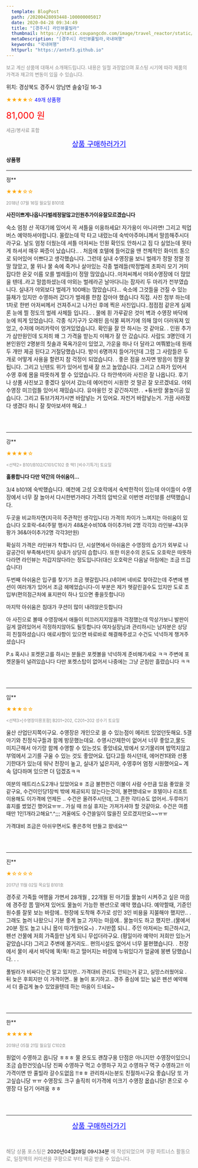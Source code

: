 ```yaml
---
  template: BlogPost
  path: /20200428093448-100000005017
  date: 2020-04-28 09:34:49
  title: "[경주시] 라인뷰풀빌라"
  thumbnail: https://static.coupangcdn.com/image/travel_reactor/static/booking/image/pension/ddnayo/a1cacce2-2275-40a8-b7d8-6841abfedc35.jpg
  metaDescription: "[경주시] 라인뷰풀빌라,국내여행"
  keywords: "국내여행"
  httpurl: "https://antnf3.github.io"
---
```

  
<span style="color: #888;font-size:0.8rem">보고 계신 상품에 대해서 소개해드립니다.
내용은 일절 과장없으며 포스팅 시기에 따라 제품의 가격과 재고의 변동이 있을 수 있습니다.</span>
  
<span style="font-size: 0.9rem;">위치: 경상북도 경주시 양남면 솔숲1길 16-3</span>
  
<span style="color: orange;">★★★★☆</span> <span style="color: blue;font-size: 0.85rem;">49개 상품평</span>
  
<span style="color: red;font-size: 1.5rem;">81,000 원</span>
  
<span style="color: #888;font-size:0.8rem">세금/봉사료 포함</span>





<p align="center"><a href="http://me2.do/GwaN55xu" style="font-size: 1.2rem; color: blue;">상품 구매하러가기</a></p>

#### 상품평
  
---
  
정**
    
<span style="color: orange;">★★★☆☆</span>
    
<span style="color: #888;font-size:0.7rem">2018년 07월 16일 월요일 B101호</span>
    
<span style="font-size:0.85rem">**사진이쁘게나옵니다벌레정말많고인원추가이유잘모르겠습니다**</span>
    
<span style="font-size: 0.9rem;">숙소 엄청 산 꼭대기에 있어서 꼭 셔틀을 이용하세요! 자가용이 아니라면!
그리고 픽업버스 예약하셔야합니다. 몰랐는데 막 타고 내렸는데 숙박아주머니께서 말씀해주시더라구요. 날도 엄청 더웠는데 셔틀 아저씨는 인원 확인도 안하시고 짐 다 실었는데 못타게 하셔서 매우 짜증이 났습니다..
.
처음에 호텔에 들어갔을 땐 전체적인 화이트 톤으로 되어있어 이쁘다고 생각했습니다. 
그런데 실내 수영장을 보니 벌레가 정말 정말 정말 많았고, 물 위나 물 속에 죽거나 살아있는 각종 벌레들(딱정벌레 초파리 모기 거미 잡다한 온갖 이름 모를 벌레들)이 정말 많았습니다..아저씨께서 야외수영장에 더 많았을 텐데..라고 말씀하셨는데  야외는 벌레라곤 날아다니는 잠자리 두 마리가 전부였습니다. 실내가 야외보다 벌레가 100배는 많았습니다...
숙소에 그것들을 건질 수 있는 뜰채가 있지만 수영하러 갔다가 벌레를 한참 잡아야 했습니다 직접. 사진 첨부 하는데 1차로 한번 아저씨께서 건져주시고 나가신 후에 찍은 사진입니다..점점점 같은게 실제론 눈에 띌 정도의 벌레 사체들 입니다..
.
물에 흰 가루같은 것이  벽과 수영장 바닥에 눈에 띄게 있었습니다. 
각종 식기구가 오래된 음식물 찌꺼기에 의해 많이 더러워져 있었고, 수저에 머리카락이 엉겨있었습니다. 확인을 잘 안 하시는 것 같아요. 
.
인원 추가가 삼만원인데 도저히 왜 그 가격을 받는지 이해가 잘 안 갔습니다. 사람도 3명인데 기본인원인 2명분의 칫솔과 목욕가운이 있었고, 가운을 하나 더 달라고 여쭤봤는데 원래 두 개만 제공 된다고 거절당했습니다. 방이 6명까지 들어가던데 그럼 그 사람들은 두 개로 어떻게 사용을 할련지 참 걱정이 되었습니다.
.
좋은 점을 쓰자면 방음이 정말 잘 됩니다. 그리고 닌텐도 위가 있어서 밤새 잘 쓰고 놀았습니다. 그리고 스파가 있어서 수영 후에 몸을 따뜻하게 할 수 있었습니다.
다 하얀색이라 사진은 잘 나옵니다.
후기나 상품 사진보고 좋겠다 싶어서 갔는데 에어컨이 시원한 것 말곤 잘 모르겠네요. 야외 수영장 미끄럼틀 있어서 재밌습니다. 유아용인 것 같긴하지만. 
.
+튜브랑 물놀이공 있습니다. 그리고 튜브가져가시면 바람넣는 거 있어요. 자전거 바람넣는거. 가끔 사라졌다 생겼다 하니 잘 찾아보셔야 해요..!</span>
    
<br>
<br>

---
  
강**
    
<span style="color: orange;">★★★★☆</span>
    
<span style="color: #888;font-size:0.7rem"><선택2> B101/B102/C101/C102 중 택1 [비수기특가] 토요일 </span>
    
<span style="font-size:0.85rem">**훌륭합니다 다만 약간의 아쉬움이...**</span>
    
<span style="font-size: 0.9rem;">3/4 b101에 숙박했습니다. 
예전에 고성 오호락에서 숙박한적이 있는데 아이들이 수영장에서 너무 잘 놀아서 다시한번가려다 가격의 압박으로 이번엔 라인뷰를 선택했습니다. 

두곳을 비교하자면(지극히 주관적인 생각입니다)
가격의 차이가 느껴지는 아쉬움이 있습니다
오호락-64(주말 행사가 48&온수비10& 아이추가비 2명 각각3)
라인뷰-43(쿠팡가 36&아이추가2명 각각3만원)

확실히 가격은 라인뷰가 착합니다
단, 시설면에서 아쉬움은 수영장의 습기가 외부로 나갈공간이 부족해서인지 실내가 상당히 습합니다. 또한 미온수의 온도도 오호락은 따뜻하다라면 라인뷰는 차갑지않다라는 정도입니다(대신 오호락은 다음날 아침에는 조금 뜨겁습니다) 

두번째 아쉬움은 입구를 찾기가 조금 헷갈립니다.(네이버 네비로 찾아갔는데 주변에 팬션이 여러개가 있어서 조금 헤메었습니다-이 부분은 제가 헷갈린걸수도 있지만 도로 초입부(편의점근처에 표지판이 하나 있으면 좋을듯합니다)

마지막 아쉬움은 침대가 쿠션이 많이 내려앉은듯합니다 

아 사진으로 볼때 수영장에서 애들이 미끄러지지않을까 걱정했는데 막상가보니 발판이 길게 깔려있어서 걱정하지않아도 될듯합니다 
여자실장님과 관리하시는 남자분은 상당히 친절하셨습니다 애로사항이 있으면 바로바로 해결해주셨고 수건도 넉넉하게 챙겨주셨습니다 

P.s 혹시나 포켓몬고를 하시는 분들은 포켓볼을 넉넉하게 준비해가세요 ㅋㅋ 주변에 포켓몬들이 널려있습니다 다만 포켓스탑이 없어서 나중에는 그냥 군침만 흘렸습니다 ㅋㅋ</span>
    
<br>
<br>

---
  
임**
    
<span style="color: orange;">★★★☆☆</span>
    
<span style="color: #888;font-size:0.7rem"><선택3>[수영장이용포함] B201~202, C201~202 성수기 토요일</span>
    

    
<span style="font-size: 0.9rem;">울산 산업단지쪽이구요.
수영장은 개인으로 쓸 수 있는점이 메리트 있었던듯해요.
5갤아기와 친정식구들과 함께 방문했는데요.
수영시간제한이 없어서 너무 좋았고,물도 미지근해서 아기랑 함께 수영할 수 있는것도 좋았네요,밖에서 모기물리며 밥먹지않고
부엌에서 고기를 구울 수 있는 것도 좋았어요.
덥다고들 하시던데,
에어컨1대와 선풍기한대가 있는데
워낙 천장이 높고,
실내가 넓은지라, 수영후어 엄청 시원했어요~
계속 덥다하며  있으면 더 덥겠죠ㅋㅋ

여분의 매트리스도2개나 있었어요ㅎ
조금 불편한건 이불이 사람 수만큼 있음 좋았을 것 같구요,
수건이인당1장씩 밖에 제공되지 않는다는것이,
불편했네요ㅠ  호텔이나 리조트 이용해도 이가격에 언제든 ..
수건은 올려주시던데, 그 흔한 각티슈도 없어서..두루마기휴지를 썼었긴 했어요ㅠㅠ..
가실 때 쓰실 휴지는 가져가셔야 할 것같아요.
수건은 여름때만 1인1개라고해요^.^;;;
겨울에도 수건쓸일이 많을진 모르겠지만요~~ㅠㅠ

가격대비 조금은 아쉬우면서도
좋은추억 만들고 왔네요^^</span>
    
<br>
<br>

---
  
진**
    
<span style="color: orange;">★☆☆☆☆</span>
    
<span style="color: #888;font-size:0.7rem">2017년 11월 02일 목요일 B101호</span>
    

    
<span style="font-size: 0.9rem;">경주로 가족들 여행을 가면서
28개월 , 22개월 된 아기들 물놀이 시켜주고 싶은 마음에
경주랑 쫌 떨어져 있어도 물놀이 가능한 펜션으로 예약 했습니다. 
예약할때, 기준인원수를 잘못 보는 바람에.. 
현장에 도착해 추가로 성인 3인 비용을 지불해야 했지만..
.
그래도 놀러 나왔으니 기분 좋게 놀고 가자는 마음에..
물놀이도 하고 했지만..(물에서 20분 정도 놀고 나니 몸이 따가웠어요~)
.
7시반쯤 되니.. 주인 아저씨는 퇴근하시고, 펜션 건물에 저희 가족들만 남게 되니 무섭더라구요. (평일이라 예약이 저희만 있는거 같았습니다)
그리고 주변에 볼거리도.. 편의시설도 없어서 너무 불편했습니다.
.
천장에서 물이 새서 바닥에 똑!똑! 하고 떨어지는 바람에 누워있다가 얼굴에 봉변 당했습니다.
.
.

풀빌라가 비싸다는건 알고 있지만..
가격대비 관리도 안되는거 같고, 실망스러웠어요
.
뒤 늦은 후회지만 이 가격이면.. 물 놀이 포기하고..
경주 중심에 있는 넓은 펜션 예약해서 더 즐겁게 놀수 있었을텐데 하는 마음이 드네요~</span>
    
<br>
<br>

---
  
한**
    
<span style="color: orange;">★★★★★</span>
    
<span style="color: #888;font-size:0.7rem">2018년 05월 21일 월요일 C102호</span>
    

    
<span style="font-size: 0.9rem;">원없이 수영하고 옵니당 ㅎㅎㅎ
물 온도도 괜찮구용 단점은 아니지만 수영장이있으니 조금 습한건잇습니당 진짜 수영하구 먹고 수영하구 자고 수영하구 먹구 수영하고!!
이가격이면 딴 풀빌라 갈수도없음 !!ㅎㅎ 관리하시는분도 친절하시구요 좋습니당 또 가고싶습니당 ㅠㅠ 수영장도 크구 솔직히 이가격에 이크기  수영장 옶습니당! 폰으로 수영장 다 담기 어려움 ㅎㅎ</span>
    
<br>
<br>


  
---
  
<p align="center"><a href="http://me2.do/GwaN55xu" style="font-size: 1.2rem; color: blue;">상품 구매하러가기</a></p>
  
<br>
  
<span style="font-size: 0.85rem; color: #888;">해당 상품 포스팅은 <span style="color: #000;"> 2020년04월28일 09시34분 </span> 에 작성되었으며 쿠팡 파트너스 활동으로, 일정액의 커미션을 쿠팡으로 부터 제공 받을 수 있습니다.</span>
